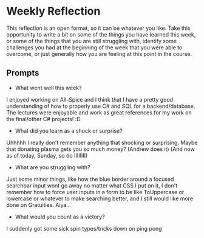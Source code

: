 # Weekly Reflection
This reflection is an open format, so it can be whatever you like. Take this opportunity to write a bit on some of the things you have learned this week, or some of the things that you are still struggling with, identify some challenges you had at the beginning of the week that you were able to overcome, or just generally how you are feeling at this point in the course.

## Prompts
- What went well this week?

I enjoyed working on All-Spice and I think that I have a pretty good understanding of how to properly use C# and SQL for a backend/database. The lectures were enjoyable and work as great references for my work on the final/other C# projects! :D

- What did you learn as a shock or surprise?

Uhhhhh I really don't remember anything that shocking or surprising. Maybe that donating plasma gets you so much money? (Andrew does it) (And now as of today, Sunday, so do IIIIIIII)

- What are you struggling with?

Just some minor things, like how the blue border around a focused searchbar input wont go away no matter what CSS I put on it, I don't remember how to force user inputs in a form to be like ToUppercase or lowercase or whatever to make searching better, and I still would like more done on Gratuities. Aiya...

- What would you count as a victory?

I suddenly got some sick spin types/tricks down on ping pong
